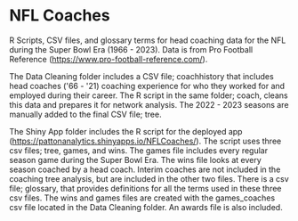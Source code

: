 # NFL Coaches

R Scripts, CSV files, and glossary terms for head coaching data for the NFL during the Super Bowl Era (1966 - 2023). Data is from Pro Football Reference
(https://www.pro-football-reference.com/).

The Data Cleaning folder includes a CSV file; coachhistory that includes head coaches ('66 - '21) coaching experience for who they worked for and employed 
during their career. The R script in the same folder; coach, cleans this data and prepares it for network analysis. The 2022 - 2023 seasons are manually added
to the final CSV file; tree.

The Shiny App folder includes the R script for the deployed app (https://pattonanalytics.shinyapps.io/NFLCoaches/). The script uses three csv files; tree, 
games, and wins. The games file includes every regular season game during the Super Bowl Era. The wins file looks at every season coached by a head coach. 
Interim coaches are not included in the coaching tree analysis, but are included in the other two files. There is a csv file; glossary, that provides definitions 
for all the terms used in these three csv files. The wins and games files are created with the games_coaches csv file located in the Data Cleaning folder. An 
awards file is also included.
